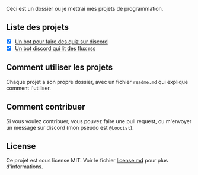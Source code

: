 Ceci est un dossier ou je mettrai mes projets de programmation.

## Liste des projets
- [x] [Un bot pour faire des quiz sur discord](quiz_bot)
- [x] [Un bot discord qui lit des flux rss](rss_bot)

## Comment utiliser les projets
Chaque projet a son propre dossier, avec un fichier `readme.md` qui explique comment l'utiliser.

## Comment contribuer
Si vous voulez contribuer, vous pouvez faire une pull request, ou m'envoyer un message sur discord (mon pseudo est `@Loocist`).

## License
Ce projet est sous license MIT. Voir le fichier [license.md](license.ms) pour plus d'informations.
